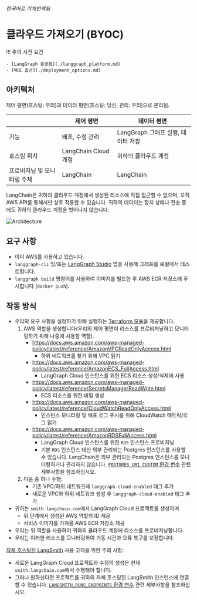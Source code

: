 _한국어로 기계번역됨_

# 클라우드 가져오기 (BYOC)

!!! 주의 사전 요건

    - [LangGraph 플랫폼](./langgraph_platform.md)
    - [배포 옵션](./deployment_options.md)

## 아키텍처

제어 평면(호스팅: 우리)과 데이터 평면(호스팅: 당신, 관리: 우리)으로 분리됨.

|                             | 제어 평면            | 데이터 평면                        |
| --------------------------- | -------------------- | ---------------------------------- |
| 기능                        | 배포, 수정 관리      | LangGraph 그래프 실행, 데이터 저장 |
| 호스팅 위치                 | LangChain Cloud 계정 | 귀하의 클라우드 계정               |
| 프로비저닝 및 모니터링 주체 | LangChain            | LangChain                          |

LangChain은 귀하의 클라우드 계정에서 생성된 리소스에 직접 접근할 수 없으며, 오직 AWS API를 통해서만 상호 작용할 수 있습니다. 귀하의 데이터는 정지 상태나 전송 중에도 귀하의 클라우드 계정을 벗어나지 않습니다.

![Architecture](img/byoc_architecture.png)

## 요구 사항

- 이미 AWS를 사용하고 있습니다.
- `langgraph-cli` 및/또는 [LangGraph Studio](./langgraph_studio.md) 앱을 사용해 그래프를 로컬에서 테스트합니다.
- `langgraph build` 명령어를 사용하여 이미지를 빌드한 후 AWS ECR 저장소에 푸시합니다 (`docker push`).

## 작동 방식

- 우리의 요구 사항을 설정하기 위해 실행하는 [Terraform 모듈](https://github.com/langchain-ai/terraform/tree/main/modules/langgraph_cloud_setup)을 제공합니다.
  1. AWS 역할을 생성합니다(우리의 제어 평면이 리소스를 프로비저닝하고 모니터링하기 위해 나중에 사용할 역할).
     - https://docs.aws.amazon.com/aws-managed-policy/latest/reference/AmazonVPCReadOnlyAccess.html
       - 하위 네트워크를 찾기 위해 VPC 읽기
     - https://docs.aws.amazon.com/aws-managed-policy/latest/reference/AmazonECS_FullAccess.html
       - LangGraph Cloud 인스턴스를 위한 ECS 리소스 생성/삭제에 사용
     - https://docs.aws.amazon.com/aws-managed-policy/latest/reference/SecretsManagerReadWrite.html
       - ECS 리소스를 위한 비밀 생성
     - https://docs.aws.amazon.com/aws-managed-policy/latest/reference/CloudWatchReadOnlyAccess.html
       - 인스턴스 모니터링 및 배포 로그 푸시를 위해 CloudWatch 메트릭/로그 읽기
     - https://docs.aws.amazon.com/aws-managed-policy/latest/reference/AmazonRDSFullAccess.html
       - LangGraph Cloud 인스턴스를 위한 `RDS` 인스턴스 프로비저닝
       - 기본 `RDS` 인스턴스 대신 외부 관리되는 Postgres 인스턴스를 사용할 수 있습니다. LangChain은 외부 관리되는 Postgres 인스턴스를 모니터링하거나 관리하지 않습니다. [`POSTGRES_URI_CUSTOM` 환경 변수](../cloud/reference/env_var.md#postgres_uri_custom) 관련 세부사항을 참조하십시오.
  2. 다음 중 하나 수행:
     - 기존 VPC/하위 네트워크에 `langgraph-cloud-enabled` 태그 추가
     - 새로운 VPC와 하위 네트워크 생성 후 `langgraph-cloud-enabled` 태그 추가
- 귀하는 `smith.langchain.com`에서 LangGraph Cloud 프로젝트를 생성하며
  - 위 단계에서 생성된 AWS 역할의 ID 제공
  - 서비스 이미지를 가져올 AWS ECR 저장소 제공
- 우리는 위 역할을 사용하여 귀하의 클라우드 계정에 리소스를 프로비저닝합니다.
- 우리는 이러한 리소스를 모니터링하여 가동 시간과 오류 복구를 보장합니다.

[자체 호스팅된 LangSmith](https://docs.smith.langchain.com/self_hosting) 사용 고객을 위한 주의 사항:

- 새로운 LangGraph Cloud 프로젝트와 수정의 생성은 현재 `smith.langchain.com`에서 수행해야 합니다.
- 그러나 원하신다면 프로젝트를 귀하의 자체 호스팅된 LangSmith 인스턴스에 연결할 수 있습니다. [`LANGSMITH_RUNS_ENDPOINTS` 환경 변수](../cloud/reference/env_var.md#langsmith_runs_endpoints) 관련 세부사항을 참조하십시오.
